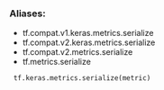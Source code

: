 ### Aliases:
- tf.compat.v1.keras.metrics.serialize
- tf.compat.v2.keras.metrics.serialize
- tf.compat.v2.metrics.serialize
- tf.metrics.serialize

```
 tf.keras.metrics.serialize(metric)
```

